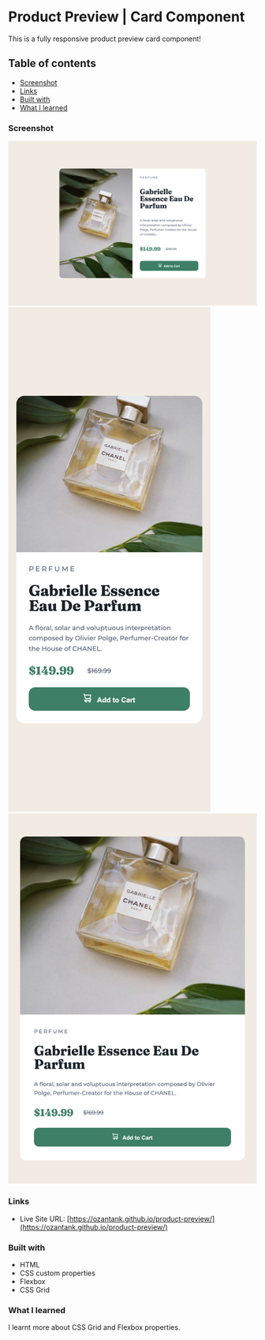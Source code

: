 # Product Preview | Card Component

This is a fully responsive product preview card component!

## Table of contents

- [Screenshot](#screenshot)
- [Links](#links)
- [Built with](#built-with)
- [What I learned](#what-i-learned)

### Screenshot

![SS](/images/product-preview.png)
![SS-375px](/images/product-preview-375.html.png)
![SS-628px](/images/product-preview-628.html.png)

### Links

- Live Site URL: [https://ozantank.github.io/product-preview/](https://ozantank.github.io/product-preview/)

### Built with

- HTML
- CSS custom properties
- Flexbox
- CSS Grid

### What I learned

I learnt more about CSS Grid and Flexbox properties.
